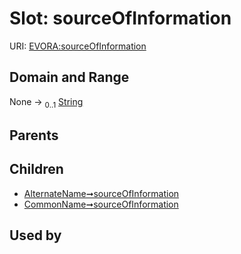 
# Slot: sourceOfInformation



URI: [EVORA:sourceOfInformation](https://evora-project.eu/sourceOfInformation)


## Domain and Range

None &#8594;  <sub>0..1</sub> [String](types/String.md)

## Parents


## Children

 *  [AlternateName➞sourceOfInformation](AlternateName_sourceOfInformation.md)
 *  [CommonName➞sourceOfInformation](CommonName_sourceOfInformation.md)

## Used by

